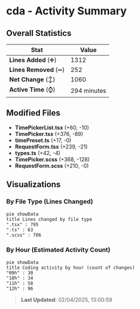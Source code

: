 # cda - Activity Summary 

## Overall Statistics

| Stat                   | Value                                                             |
| ---------------------- | ----------------------------------------------------------------- |
| **Lines Added** (➕)   | 1312                                          |
| **Lines Removed** (➖) | 252                                        |
| **Net Change** (↕)    | 1060                |
| **Active Time** (⌚)   | 294 minutes |


## Modified Files
- **TimePickerList.tsx** (+60, -10)
- **TimePicker.tsx** (+376, -89)
- **timePreset.ts** (+17, -0)
- **RequestForm.tsx** (+239, -21)
- **types.ts** (+42, -4)
- **TimePicker.scss** (+368, -128)
- **RequestForm.scss** (+210, -0)

## Visualizations

### By File Type (Lines Changed)

```mermaid
pie showData
title Lines changed by file type
".tsx" : 795
".ts" : 63
".scss" : 706
```

### By Hour (Estimated Activity Count)

```mermaid
pie showData
title Coding activity by hour (count of changes)
"09h" : 30
"10h" : 34
"11h" : 58
"12h" : 96
```


> **Last Updated:** 02/04/2025, 13:00:59